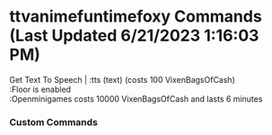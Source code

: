 # ttvanimefuntimefoxy Commands (Last Updated 6/21/2023 1:16:03 PM)
Get Text To Speech | :tts (text) (costs 100 VixenBagsOfCash) <br>
:Floor is enabled <br>
:Openminigames costs 10000 VixenBagsOfCash and lasts 6 minutes <br>
### Custom Commands <br>
```js
